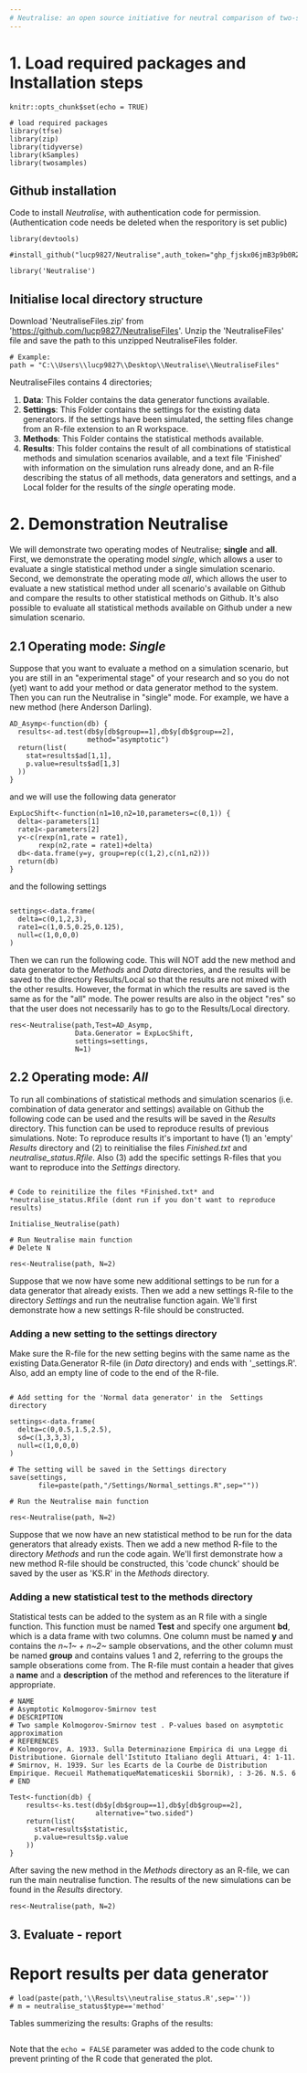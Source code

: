 ```yaml
---
# Neutralise: an open source initiative for neutral comparison of two-sample tests
---
```


# 1. Load required packages and Installation steps 
```{r setup, include=FALSE}
knitr::opts_chunk$set(echo = TRUE)

# load required packages
library(tfse)
library(zip)
library(tidyverse)
library(kSamples)
library(twosamples)
```

## Github installation 

Code to install *Neutralise*, with authentication code for permission. (Authentication code needs be deleted when the resporitory is set public)

```{r , message = FALSE}
library(devtools)

#install_github("lucp9827/Neutralise",auth_token="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",force=TRUE)

library('Neutralise')
```

## Initialise local directory structure

Download 'NeutraliseFiles.zip' from 'https://github.com/lucp9827/NeutraliseFiles'. Unzip the 'NeutraliseFiles' file and save the path to this unzipped NeutraliseFiles folder.

```{r}
# Example:
path = "C:\\Users\\lucp9827\\Desktop\\Neutralise\\NeutraliseFiles"
```


NeutraliseFiles contains 4 directories; 

1. **Data**: This Folder contains the data generator functions available.
2. **Settings**: This Folder contains the settings for the existing data generators. If the settings have been simulated, the setting files change from an R-file extension to an R workspace.
3. **Methods**: This Folder contains the statistical methods available.
4. **Results**: This folder contains the result of all combinations of statistical methods and simulation scenarios available, and a text file 'Finished' with information on the simulation runs already done, and an R-file describing the status of all methods, data generators and settings, and a Local folder for the results of the *single* operating mode.


# 2. Demonstration Neutralise

We will demonstrate two operating modes of Neutralise; **single** and **all**. First, we demonstrate the operating model *single*, which allows a user to evaluate a single statistical method under a single simulation scenario. Second, we demonstrate the operating mode *all*, which allows the user to evaluate a new statistical method under all scenario's available on Github and compare the results to other statistical methods on Github. It's also possible to evaluate all statistical methods available on Github under a new simulation scenario. 

## 2.1 Operating mode: *Single*

Suppose that you want to evaluate a method on a simulation scenario, but you are still in an "experimental stage" of your research and so you do not (yet) want to add your method or data generator method to the system. Then you can run the Neutralise in "single" mode.
For example, we have a new method (here Anderson Darling). 

```{r}
AD_Asymp<-function(db) {
  results<-ad.test(db$y[db$group==1],db$y[db$group==2],
                   method="asymptotic")
  return(list(
    stat=results$ad[1,1],
    p.value=results$ad[1,3]
  ))
}
```

and we will use the following data generator

```{r}
ExpLocShift<-function(n1=10,n2=10,parameters=c(0,1)) {
  delta<-parameters[1]
  rate1<-parameters[2]
  y<-c(rexp(n1,rate = rate1),
       rexp(n2,rate = rate1)+delta)
  db<-data.frame(y=y, group=rep(c(1,2),c(n1,n2)))
  return(db)
}
```

and the following settings

```{r}

settings<-data.frame(
  delta=c(0,1,2,3),
  rate1=c(1,0.5,0.25,0.125),
  null=c(1,0,0,0)
)
```

Then we can run the following code. This will NOT add the new method and data generator to the *Methods* and *Data* directories, and the results will be saved to the directory Results/Local so that the results are not mixed with the other results. However, the format in which the results are saved is the same as for the "all" mode. The power results are also in the object "res" so that the user does not necessarily has to go to the Results/Local directory. 


```{r}
res<-Neutralise(path,Test=AD_Asymp,
                Data.Generator = ExpLocShift,
                settings=settings,
                N=1)
```


## 2.2 Operating mode: *All*

To run all combinations of statistical methods and simulation scenarios (i.e. combination of data generator and settings) available on Github the following code can be used and the results will be saved in the *Results* directory. This function can be used to reproduce results of previous simulations.
Note: To reproduce results it's important to have (1) an 'empty' *Results* directory and (2) to reinitialise the files *Finished.txt* and *neutralise_status.Rfile*. Also (3) add the specific settings R-files that you want to reproduce into the *Settings* directory. 


```{r}

# Code to reinitilize the files *Finished.txt* and *neutralise_status.Rfile (dont run if you don't want to reproduce results)

Initialise_Neutralise(path)

# Run Neutralise main function 
# Delete N 

res<-Neutralise(path, N=2)
```


Suppose that we now have some new additional settings to be run for a data generator that already exists. Then we add a new settings R-file to the      directory *Settings* and run the neutralise function again. We'll first demonstrate how a new settings R-file should be constructed.

### Adding a new setting to the settings directory

Make sure the R-file for the new setting begins with the same name as the existing Data.Generator R-file (in *Data* directory) and ends with '_settings.R'. Also, add an empty line of code to the end of the R-file.


```{r}

# Add setting for the 'Normal data generator' in the  Settings directory

settings<-data.frame(
  delta=c(0,0.5,1.5,2.5),
  sd=c(1,3,3,3),
  null=c(1,0,0,0)
)

# The setting will be saved in the Settings directory
save(settings,
       file=paste(path,"/Settings/Normal_settings.R",sep=""))

# Run the Neutralise main function

res<-Neutralise(path, N=2)
```

Suppose that we now have an new statistical method to be run for the data generators that already exists. Then we add a new method R-file to the directory *Methods* and run the code again.
We'll first demonstrate how a new method R-file should be constructed, this 'code chunck' should be saved by the user as 'KS.R' in the *Methods* directory.

### Adding a new statistical test to the methods directory

Statistical tests can be added to the system as an R file with a single function. This function must be named **Test** and specify one argument **bd**, which is a data frame with two columns. One column must be named **y** and contains the *n~1~ + n~2~* sample observations, and the other column must be named **group** and contains values 1 and 2, referring to the groups the sample obserations come from. 
The R-file must contain a header that gives a **name** and a **description** of the method and references to the literature if appropriate. 
 
```{r}
# NAME
# Asymptotic Kolmogorov-Smirnov test
# DESCRIPTION
# Two sample Kolmogorov-Smirnov test . P-values based on asymptotic approximation
# REFERENCES
# Kolmogorov, A. 1933. Sulla Determinazione Empirica di una Legge di Distributione. Giornale dell'Istituto Italiano degli Attuari, 4: 1-11.
# Smirnov, H. 1939. Sur les Ecarts de la Courbe de Distribution Empirique. Recueil MathematiqueMatematiceskii Sbornik), : 3-26. N.S. 6
# END

Test<-function(db) {
    results<-ks.test(db$y[db$group==1],db$y[db$group==2],
                     alternative="two.sided")
    return(list(
      stat=results$statistic,
      p.value=results$p.value
    ))
}
```


After saving the new method in the *Methods* directory as an R-file, we can run the main neutralise function. The results of the new simulations can be found in the *Results* directory.

```{r}
res<-Neutralise(path, N=2)
```


## 3. Evaluate - report


# Report results per data generator

```{r}
# load(paste(path,'\\Results\\neutralise_status.R',sep=''))
# m = neutralise_status$type=='method'
```

Tables summerizing the results:
Graphs of the results:

```{r, echo=FALSE}

```

Note that the `echo = FALSE` parameter was added to the code chunk to prevent printing of the R code that generated the plot.
